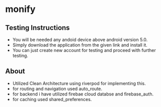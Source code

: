# monify

## Testing Instructions

- You will be needed any andoid device above android version 5.0.
- Simply download the application from the given link and install it.
- You can just create new account for testing and proceed with further testing.

## About 
- Utilized Clean Architecture using riverpod for implementing this.
- for routing and navigation used auto_route.
- for backend i have utilized firebae cloud databse and firebase_auth.
- for caching used shared_preferences.
